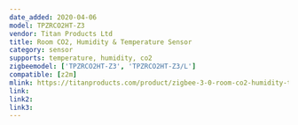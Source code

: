 ```yaml
---
date_added: 2020-04-06
model: TPZRCO2HT-Z3
vendor: Titan Products Ltd
title: Room CO2, Humidity & Temperature Sensor
category: sensor
supports: temperature, humidity, co2
zigbeemodel: ['TPZRCO2HT-Z3', 'TPZRCO2HT-Z3/L']
compatible: [z2m]
mlink: https://titanproducts.com/product/zigbee-3-0-room-co2-humidity-temperature-sensor-tpzrco2ht-z3/
link: 
link2: 
link3: 
---
```

